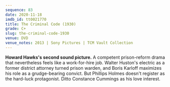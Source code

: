 ```yaml
---
sequence: 83
date: 2020-11-18
imdb_id: tt0021770
title: The Criminal Code (1930)
grade: C+
slug: the-criminal-code-1930
venue: DVD
venue_notes: 2013 | Sony Pictures | TCM Vault Collection
---
```


**Howard Hawks's second sound picture.** A competent prison-reform drama that nevertheless feels like a work-for-hire job. Walter Huston's electric as a former district attorney turned prison warden, and Boris Karloff maximizes his role as a grudge-bearing convict. But Phillips Holmes doesn't register as the hard-luck protagonist. Ditto Constance Cummings as his love interest.
